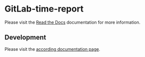 # GitLab-time-report

Please visit the [Read the Docs](http://ifs.pages.ifs.hsr.ch/gitlab-time-report/gitlab-time-report/) documentation for more information.

## Development

Please visit the [according documentation page](http://ifs.pages.ifs.hsr.ch/gitlab-time-report/gitlab-time-report/development/).
